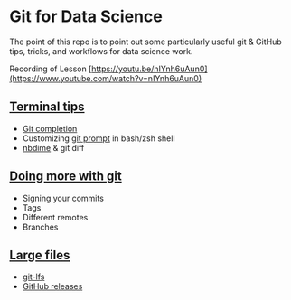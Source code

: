 # Git for Data Science

The point of this repo is to point out some particularly useful git & GitHub
tips, tricks, and workflows for data science work.

Recording of Lesson [https://youtu.be/nIYnh6uAun0](https://www.youtube.com/watch?v=nIYnh6uAun0)

## [Terminal tips](adjusting_terminal_for_git.ipynb)

- [Git completion](https://github.com/git/git/tree/master/contrib/completion)
- Customizing [git prompt](https://github.com/git/git/blob/master/contrib/completion/git-prompt.sh) in bash/zsh shell
- [nbdime](https://nbdime.readthedocs.io/) & git diff


## [Doing more with git](beyond_basic_git.ipynb)

- Signing your commits
- Tags
- Different remotes
- Branches


## [Large files](large_files.ipynb)

- [git-lfs](https://git-lfs.github.com/)
- [GitHub releases](https://docs.github.com/en/free-pro-team@latest/github/administering-a-repository/releasing-projects-on-github)
